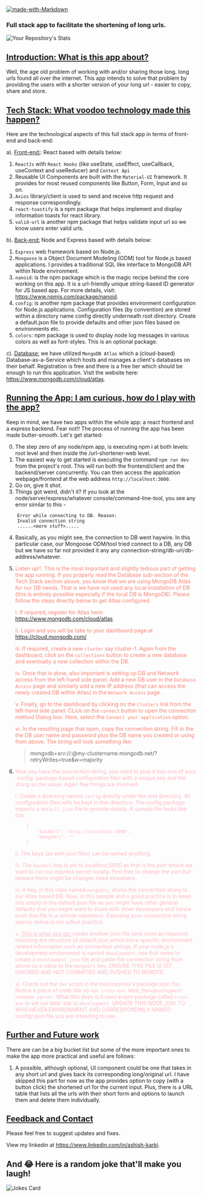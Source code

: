 [![made-with-Markdown](https://img.shields.io/badge/Made%20with-Markdown-1f425f.svg)](http://commonmark.org)

### Full stack app to facilitate the shortening of long urls.

![Your Repository's Stats](https://github-readme-stats.vercel.app/api?username=ashishkarki&show_icons=true)

## <u>Introduction: What is this app about?</u>

Well, the age old problem of working with and/or sharing those long. long urls found all over the internet. This app intends to solve that problem by providing the users with a shorter version of your long url - easier to copy, share and store.

## <u>Tech Stack: What voodoo technology made this happen?</u>

Here are the technological aspects of this full stack app in terms of front-end and back-end:

a). <u>Front-end:</u>: React based with details below:

1. `ReactJs` with `React Hooks` (like useState, useEffect, useCallback, useContext and useReducer) and `Context Api`
2. Reusable UI Components are built with the `Material-UI` framework. It provides for most reused components like Button, Form, Input and so on.
3. `Axios` library/client is used to send and receive http request and response correspondingly.
4. `react-toastify` is a npm package that helps implement and display information toasts for react library.
5. `valid-url` is another npm package that helps validate input url so we know users enter valid urls.

b). <u>Back-end:</u> Node and Express based with details below:

1. `Express` web framework based on Node.js.
2. `Mongoose` is a Object Document Modeling (ODM) tool for Node.js based applications. I provides a traditional SQL like interface to MongoDB API within Node environment.
3. `nanoid`: is the npm package which is the magic recipe behind the core working on this app. It is a url-friendly unique string-based ID generator for JS based app. For more details, visit: https://www.npmjs.com/package/nanoid.
4. `config`: is another npm package that provides environment configuration for Node.js applications. Configuration files (by convention) are stored within a directory name config directly underneath root directory. Create a default.json file to provide defaults and other json files based on environments etc.
5. `colors`: npm package is used to display node log messages in various colors as well as font-styles. This is an optional package.

c). <u>Database:</u> we have utilized `MongoDB Atlas` which a (cloud-based) Database-as-a-Service which hosts and manages a client's databases on their behalf. Registration is free and there is a free tier which should be enough to run this application. Visit the website here: https://www.mongodb.com/cloud/atlas.

## <u>Running the App: I am curious, how do I play with the app?</u>

Keep in mind, we have two apps within the whole app: a react frontend and a express backend. Fear not!! The process of running the app has been made butter-smooth. Let's get started:

0. The step zero of any node/npm app, is executing npm i at both levels: root level and then inside the /url-shortener-web level.
1. The easiest way to get started is executing the command `npm run dev` from the project's root. This will run both the frontend/client and the backend/server concurrently. You can then access the application webpage/frontend at the web address `http://localhost:3000`.
2. Go on, give it shot.
3. Things got weird, didn't it? If you look at the node/server/express/whatever console/command-line-tool, you see any error similar to this -

```
    Error while connecting to DB. Reason:
    Invalid connection string
    ......<more stuff>.....
```

4. Basically, as you might see, the connection to DB went haywire. In this particular case, our Mongoose ODM/tool tried connect to a DB, any DB but we have so far not provided it any any connection-string/db-uri/db-address/whatever.

5. <div style="color:salmon">Listen up!!. This is the most important and slightly tedious part of getting the app running. If you properly read the Database sub-section of the Tech Stack section above, you know that we are using MongoDB Atlas for our DB needs. That is we have not used any local installation of DB (this is entirely possible especially if the local DB is MongoDB). Please follow the steps directly below to get Atlas configured.

   i. If required, register for Atlas here: https://www.mongodb.com/cloud/atlas.

   ii. Login and you will be take to your dashboard page at https://cloud.mongodb.com/.

   iii. If required, create a new `cluster` say cluster-1. Again from the dashboard, click on the `collections` button to create a new database and eventually a new collection within the DB.

   iv. Once that is done, also important is setting up DB and Network access from the left-hand side panel. Add a new DB user in the `Database Access` page and similarly add a new IP address (that can access the newly created DB within Atlas) in the `Network Access` page.

   v. Finally, go to the dashboard by clicking on the `Clusters` link from the left-hand side panel. CLick on the `connect` button to open the connection method Dialog box. Here, select the `Connect your application` option.

   vi. In the resulting page that open, copy the connection string. Fill in the the DB user name and password plus the DB name you created or using from above. The string will look something like:

   > mongodb+srv://<username>:<password>@my-clustername.mongodb.net/<myFirstDatabase>?retryWrites=true&w=majority

   </div>

6. <div style="color:lightpink">Now you have the connection-string, you need to plop it into one of your `config` package based configuration files with a unique key and the string as the value. Again few things are involved:

   i. Create a directory named `config` directly under the root directory. All configuration files with be kept in this directory. The config package expects a `default.json` file to provide details. A sample file looks like this

   ```
       {
           "baseUrl": "http://localhost:5000",
           "mongoUri": ""
       }
   ```

   ii. The keys (as with json files) can be named anything.

   iii. The `baseUrl` key is set to localhost:5000 as that is the port where we want to run our express server locally. Feel free to change the port but beware there might be changes need elsewhere.

   iv. A key, in this case named `mongoUri`, stores the connection string to our Atlas based DB. Now, in this sample and a good practice is to keep this empty in the default.json file as you might have other general defaults that you might want to share with other developers and hence push this file to a remote repository. Exposing your connection string openly online is not safest practice.

   v. <u>This is what you do: </u> create another json file (and more as required) mimicing the structure of default.json which store specific environment related information such as connection strings. If your node.js's development environment is named `development`, use that name to create a `development.json` file and paste the connection string from above as a value to the `mongoUri` key. ENSURE THIS FILE IS GIT IGNORED AND NOT COMMITED AND PUSHED TO REMOTE.

   vi. Check out the `dev` script in the root/express's package.json file. Notice a piece of code like so `npx cross-env NODE_ENV=development nodemon server`. What this does is it uses a npm package called `cross-env` to set our `NODE-ENV` to `development`. UPDATE THIS NODE_ENV TO WHICHEVER ENVIRONMENT AND CORRESPONDINLY NAMED config/<environment-name>.json file you are intending to use.
   </div>

## <u>Further and Future work</u>

There are can be a big bucket list but some of the more important ones to make the app more practical and useful are follows:

1. A possible, although optional, UI component could be one that takes in any short url and gives back its corresponding long/original url. I have skipped this part for now as the app provides option to copy (with a button click) the shortened url for the current input. Plus, there is a URL table that lists all the urls with their short form and options to launch them and delete them individually.

## <u>Feedback and Contact</u>

Please feel free to suggest updates and fixes.

View my linkedin at https://www.linkedin.com/in/ashish-karki.

## And 😂 Here is a random joke that'll make you laugh!
![Jokes Card](https://readme-jokes.vercel.app/api)
